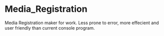 # Media_Registration
Media Registration maker for work. Less prone to error, more effecient and user friendly than current console program. 
